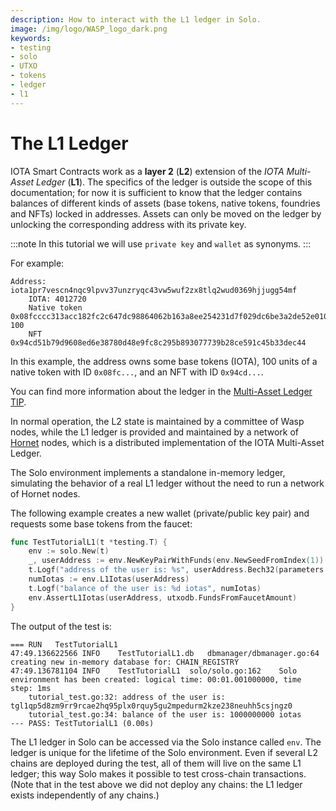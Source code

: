 ```yaml
---
description: How to interact with the L1 ledger in Solo.
image: /img/logo/WASP_logo_dark.png
keywords:
- testing
- solo
- UTXO
- tokens
- ledger
- l1
---
```

# The L1 Ledger

IOTA Smart Contracts work as a **layer 2** (**L2**) extension of the _IOTA Multi-Asset Ledger_ (**L1**).
The specifics of the ledger is outside the scope of this documentation; for now it is sufficient to know that the ledger contains balances of different kinds of assets (base tokens, native tokens, foundries and NFTs) locked in addresses.
Assets can only be moved on the ledger by unlocking the corresponding address with its private key.

:::note
In this tutorial we will use `private key` and `wallet` as synonyms.
:::

For example:

```log
Address: iota1pr7vescn4nqc9lpvv37unzryqc43vw5wuf2zx8tlq2wud0369hjjugg54mf
    IOTA: 4012720
	Native token 0x08fcccc313acc182fc2c647dc98864062b163a8ee254231d7f029dc6be3a2de52e0100000000: 100
	NFT 0x94cd51b79d9608ed6e38780d48e9fc8c295b893077739b28ce591c45b33dec44
```

In this example, the address owns some base tokens (IOTA), 100 units of a native token with ID `0x08fc...`, and an NFT with ID `0x94cd...`.

You can find more information about the ledger in the [Multi-Asset Ledger TIP](https://github.com/lzpap/tips/blob/master/tips/TIP-0018/tip-0018.md).

In normal operation, the L2 state is maintained by a committee of Wasp nodes, while the L1 ledger is provided and maintained by a network of [Hornet](https://github.com/iotaledger/hornet) nodes, which is a distributed implementation of the IOTA Multi-Asset Ledger.

The Solo environment implements a standalone in-memory ledger, simulating the behavior of a real L1 ledger without the need to run a network of Hornet nodes.

The following example creates a new wallet (private/public key pair) and requests some base tokens from the faucet:

```go
func TestTutorialL1(t *testing.T) {
	env := solo.New(t)
	_, userAddress := env.NewKeyPairWithFunds(env.NewSeedFromIndex(1))
	t.Logf("address of the user is: %s", userAddress.Bech32(parameters.L1.Protocol.Bech32HRP))
	numIotas := env.L1Iotas(userAddress)
	t.Logf("balance of the user is: %d iotas", numIotas)
	env.AssertL1Iotas(userAddress, utxodb.FundsFromFaucetAmount)
}
```

The output of the test is:

```log
=== RUN   TestTutorialL1
47:49.136622566	INFO	TestTutorialL1.db	dbmanager/dbmanager.go:64	creating new in-memory database for: CHAIN_REGISTRY
47:49.136781104	INFO	TestTutorialL1	solo/solo.go:162	Solo environment has been created: logical time: 00:01.001000000, time step: 1ms
    tutorial_test.go:32: address of the user is: tgl1qp5d8zm9rr9rcae2hq95plx0rquy5gu2mpedurm2kze238neuhh5csjngz0
    tutorial_test.go:34: balance of the user is: 1000000000 iotas
--- PASS: TestTutorialL1 (0.00s)
```

The L1 ledger in Solo can be accessed via the Solo instance called `env`.
The ledger is unique for the lifetime of the Solo environment.
Even if several L2 chains are deployed during the test, all of them will live
on the same L1 ledger; this way Solo makes it possible to test cross-chain transactions.
(Note that in the test above we did not deploy any chains: the L1 ledger exists
independently of any chains.)

